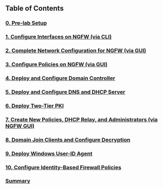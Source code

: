 ## Table of Contents
### [0. Pre-lab Setup](0-pre-lab-set-up/README.md)
### [1. Configure Interfaces on NGFW (via CLI)](1-configure-interfaces-on-ngfw/README.md)
### [2. Complete Network Configuration for NGFW (via GUI)](2-complete-network-config-ngfw/README.md)
### [3. Configure Policies on NGFW (via GUI)](3-configure-policies-ngfw/README.md)
### [4. Deploy and Configure Domain Controller](4-deploy-configure-dc/README.md)
### [5. Deploy and Configure DNS and DHCP Server](5-deploy-configure-dns-dhcp/README.md)
### [6. Deploy Two-Tier PKI](6-deploy-two-tier-pki/README.md)
### [7. Create New Policies, DHCP Relay, and Administrators (via NGFW GUI)](7-create-new-policies-dhcpr-admin/README.md)
### [8. Domain Join Clients and Configure Decryption](8-domain-join-config-decrypt/README.md)
### [9. Deploy Windows User-ID Agent](9-deploy-windows-uid/README.md)
### [10. Configure Identity-Based Firewall Policies](10-config-id-policies/README.md)
### [Summary](summary/README.md)
